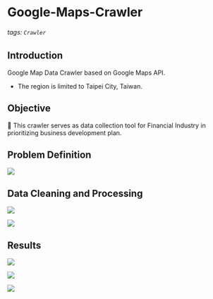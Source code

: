 # Google-Maps-Crawler

###### tags: `Crawler`

## Introduction
Google Map Data Crawler based on Google Maps API.
- The region is limited to Taipei City, Taiwan.

## Objective
:rocket: This crawler serves as data collection tool for Financial Industry in prioritizing business development plan.

## Problem Definition
![](https://i.imgur.com/VsDOmGv.png)

## Data Cleaning and Processing
![](https://i.imgur.com/OXChW9t.png)

![](https://i.imgur.com/QWdZVbs.png)


## Results
![](https://i.imgur.com/Q6vcXxp.png)

![](https://i.imgur.com/p4fPZNm.png)

![](https://i.imgur.com/QtjteEv.png)


